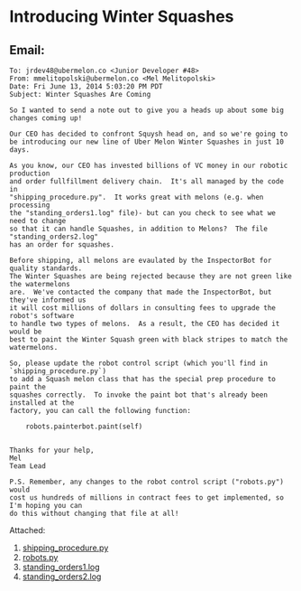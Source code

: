 
Introducing Winter Squashes
=======

Email:
-------

```
To: jrdev48@ubermelon.co <Junior Developer #48>
From: mmelitopolski@ubermelon.co <Mel Melitopolski> 
Date: Fri June 13, 2014 5:03:20 PM PDT
Subject: Winter Squashes Are Coming

So I wanted to send a note out to give you a heads up about some big changes coming up!

Our CEO has decided to confront Squysh head on, and so we're going to
be introducing our new line of Uber Melon Winter Squashes in just 10 days.

As you know, our CEO has invested billions of VC money in our robotic production
and order fullfillment delivery chain.  It's all managed by the code in 
"shipping_procedure.py".  It works great with melons (e.g. when processing
the "standing_orders1.log" file)- but can you check to see what we need to change 
so that it can handle Squashes, in addition to Melons?  The file "standing_orders2.log"
has an order for squashes.

Before shipping, all melons are evaulated by the InspectorBot for quality standards.
The Winter Squashes are being rejected because they are not green like the watermelons
are.  We've contacted the company that made the InspectorBot, but they've informed us
it will cost millions of dollars in consulting fees to upgrade the robot's software
to handle two types of melons.  As a result, the CEO has decided it would be
best to paint the Winter Squash green with black stripes to match the watermelons.

So, please update the robot control script (which you'll find in `shipping_procedure.py`)
to add a Squash melon class that has the special prep procedure to paint the
squashes correctly.  To invoke the paint bot that's already been installed at the 
factory, you can call the following function:
    
    robots.painterbot.paint(self)


Thanks for your help,
Mel
Team Lead

P.S. Remember, any changes to the robot control script ("robots.py") would 
cost us hundreds of millions in contract fees to get implemented, so I'm hoping you can
do this without changing that file at all!
```

Attached:

1. [shipping_procedure.py](https://github.com/hackbrightacademy/Homework/blob/master/Homework06b/shipping_procedure.py)
1. [robots.py](https://github.com/hackbrightacademy/Homework/blob/master/Homework06b/robots.py)
1. [standing_orders1.log](https://github.com/hackbrightacademy/Homework/blob/master/Homework06b/standing_orders1.log)
1. [standing_orders2.log](https://github.com/hackbrightacademy/Homework/blob/master/Homework06b/standing_orders2.log)
